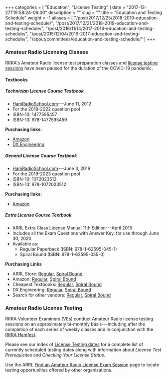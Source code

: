 +++
categories = [ "Education", "License Testing" ]
date = "2017-12-27T19:58:24-06:00"
description = ""
slug = ""
title = "Education and Testing Schedule"
weight = -1
aliases = [ "/post/2017/12/25/2018-2019-education-and-testing-schedule/",
	"/post/2017/12/21/2018-2019-education-and-testing-schedule/",
	"/post/2016/11/14/2017-2018-education-and-testing-schedule/",
	"/post/2015/12/04/2016-2017-education-and-testing-schedule/",
	"/about/committees/education-and-testing-schedule/" ]
+++
### Amateur Radio Licensing Classes

RRRA's Amateur Radio license test preparation classes and
[license testing sessions](/dates/license-testing/)
have been paused for the duration of the COVID-19 pandemic.

<!--
Get started in Amateur Radio---or upgrade your license---with a class
presented by one of RRRA's experienced instructors.

These classes are held Wednesday evenings, from 7:00pm to 9:00pm, on the
3rd floor of the
{{< hcard p-name="West Fargo Public Library" p-adr="109 3rd St E" p-loc="West Fargo" p-reg="ND" p-zip="58078" p-url="http://www.westfargolibrary.com" >}},
and run for 6 to 10 weeks.

**There is no charge for instruction; however a
[textbook]({{< relref "/education-and-testing-schedule.md#textbooks" >}})
is required** (approximate cost $30)

#### Class Schedule

{{< classes >}}
-->
<!--more-->

#### Textbooks

##### Technician License Course Textbook

* [HamRadioSchool.com](http://www.hamradioschool.com/)---June 11, 2012
* For the 2018-2022 question pool
* ISBN-10: 1477595457
* ISBN-13: 978-1477595459

**Purchasing links:**

* [Amazon](https://www.amazon.com/HamRadioSchool-com-Technician-License-Course-Turner/dp/1477595457)
* [DX Engineering](https://www.dxengineering.com/search/brand/ham-radio-school/product-line/ham-radio-school-technician-class-license-course-book)

##### General License Course Textbook

* [HamRadioSchool.com](http://www.hamradioschool.com/)---June 3, 2019
* For the 2019-2023 question pool
* ISBN-10: 1072023512
* ISBN-13: 978-1072023512

**Purchasing links:**

* [Amazon](https://www.amazon.com/HamRadioSchool-com-General-License-Course-Turner/dp/1072023512)

##### Extra License Course Textbook

* ARRL Extra Class License Manual 11th Edition---April 2016
* Includes all the Exam Questions with Answer Key, for use through June 30, 2020
* Available as:
   * Regular Paperback (ISBN: 978-1-62595-045-1)
   * Spiral Bound (ISBN: 978-1-62595-055-0)

**Purchasing Links**

* ARRL Store: [Regular](http://www.arrl.org/shop/ARRL-Extra-Class-License-Manual-11th-Edition), [Spiral Bound](http://www.arrl.org/shop/ARRL-Extra-Class-License-Manual-Spiral-Bound/)
* Amazon: [Regular](https://www.amazon.com/ARRL-Extra-Class-License-Manual/dp/1625950454/), [Spiral Bound](https://www.amazon.com/Extra-Class-License-Manual-Spiral/dp/1625950551/)
* Cheapest Textbooks: [Regular](https://www.cheapesttextbooks.com/subjects/The-ARRL-Extra-Class-License-Manual-9781625950451.html), [Spiral Bound](https://www.cheapesttextbooks.com/subjects/The-ARRL-Extra-Class-License-Manual-Spiral-11th-Edition-9781625950550.html)
* DX Engineering: [Regular](https://www.dxengineering.com/parts/arr-0451), [Spiral Bound](https://www.dxengineering.com/parts/arr-0550)
* Search for other vendors: [Regular](https://duckduckgo.com/?q=ISBN+9781625950451&t=ffnt&ia=web), [Spiral Bound](https://duckduckgo.com/?q=ISBN+9781625950550&t=ffnt&ia=web)

### Amateur Radio License Testing

RRRA Volunteer Examiners (VEs) conduct Amateur Radio license testing
sessions on an approximately bi-monthly basis---including after the
completion of each series of weekly classes and in conjunction with the
[RRRA Hamfest](/dates/hamfest/).

Please see our index of [License Testing dates](/dates/license-testing/) for a
complete list of currently scheduled testing dates along with information
about *License Test Prerequisites* and *Checking Your License Status*.

Use the ARRL 
[Find an Amateur Radio License Exam Session](http://www.arrl.org/find-an-amateur-radio-license-exam-session)
page to locate testing opportunities offered by other organizations.

